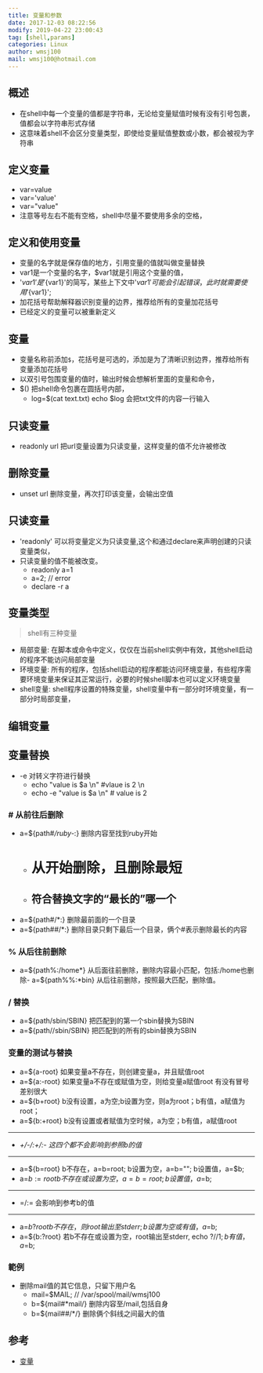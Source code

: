```yaml
---
title: 变量和参数
date: 2017-12-03 08:22:56	
modify: 2019-04-22 23:00:43	
tag: [shell,params]
categories: Linux
author: wmsj100
mail: wmsj100@hotmail.com
---
```


## 概述
- 在shell中每一个变量的值都是字符串，无论给变量赋值时候有没有引号包裹，值都会以字符串形式存储
- 这意味着shell不会区分变量类型，即使给变量赋值整数或小数，都会被视为字符串

## 定义变量
- var=value
- var='value'
- var="value"
- 注意等号左右不能有空格，shell中尽量不要使用多余的空格，

## 定义和使用变量
- 变量的名字就是保存值的地方，引用变量的值就叫做变量替换
- var1是一个变量的名字，$var1就是引用这个变量的值，
- '$var1'是'${var1}'的简写，某些上下文中'$var1'可能会引起错误，此时就需要使用'${var1}';
- 加花括号帮助解释器识别变量的边界，推荐给所有的变量加花括号
- 已经定义的变量可以被重新定义

## 变量
- 变量名称前添加`$`，花括号是可选的，添加是为了清晰识别边界，推荐给所有变量添加花括号
- 以双引号包围变量的值时，输出时候会想解析里面的变量和命令，
- $() 把shell命令包裹在圆括号内部，
	- log=$(cat text.txt) echo $log  会把txt文件的内容一行输入

## 只读变量
- readonly url 把url变量设置为只读变量，这样变量的值不允许被修改

## 删除变量
- unset url 删除变量，再次打印该变量，会输出空值

## 只读变量
- 'readonly' 可以将变量定义为只读变量,这个和通过declare来声明创建的只读变量类似，
- 只读变量的值不能被改变。
	- readonly a=1
	- a=2; // error
    - declare -r a

## 变量类型
> shell有三种变量
- 局部变量: 在脚本或命令中定义，仅仅在当前shell实例中有效，其他shell启动的程序不能访问局部变量
- 环境变量: 所有的程序，包括shell启动的程序都能访问环境变量，有些程序需要环境变量来保证其正常运行，必要的时候shell脚本也可以定义环境变量
- shell变量: shell程序设置的特殊变量，shell变量中有一部分时环境变量，有一部分时局部变量，
## 编辑变量

## 变量替换
- -e 对转义字符进行替换
	- echo "value is $a \n" #vlaue is 2 \n
	- echo -e "value is $a \n" # value is 2

### # 从前往后删除
- a=${path#*/ruby-*:}  删除内容至找到ruby开始
    - # 从开始删除，且删除最短
    - ## 符合替换文字的“最长的”哪一个
- a=${path#/*:} 删除最前面的一个目录
- a=${path##/*:} 删除目录只剩下最后一个目录，俩个#表示删除最长的内容

### % 从后往前删除
- a=${path%:/home*} 从后面往前删除，删除内容最小匹配，包括:/home也删除- a=${path%%:*bin} 从后往前删除，按照最大匹配，删除值。

### / 替换
- a=${path/sbin/SBIN}  把匹配到的第一个sbin替换为SBIN
- a=${path//sbin/SBIN} 把匹配到的所有的sbin替换为SBIN

### 变量的测试与替换
- a=${a-root} 如果变量a不存在，则创建变量a，并且赋值root
- a=${a:-root} 如果变量a不存在或赋值为空，则给变量a赋值root  有没有冒号差别很大
- a=${b+root} b没有设置，a为空;b设置为空，则a为root；b有值，a赋值为root；
- a=${b:+root} b没有设置或者赋值为空时候，a为空；b有值，a赋值root
---
- *+/-/:+/:- 这四个都不会影响到参照b的值*
---
- a=${b=root} b不存在，a=b=root; b设置为空，a=b=""; b设置值，a=$b;
- a=${b:=root} b不存在或设置为空，a=b=root; b设置值，a=$b;
---
- =/:= 会影响到参考b的值
---
- a=${b?root} b不存在，则root输出至stderr; b设置为空或有值，a=$b;
- a=${b:?root} 若b不存在或设置为空，root输出至stderr, echo $? // 1; b有值，a=$b;

### 範例
- 删除mail值的其它信息，只留下用户名
    - mail=$MAIL; // /var/spool/mail/wmsj100 
    - b=${mail#*mail/} 删除内容至/mail,包括自身
    - b=${mail##/*/} 删除俩个斜线之间最大的值

## 参考
- [变量](http://c.biancheng.net/cpp/view/2739.html)
